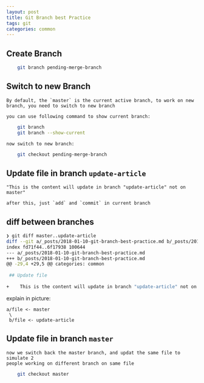 ```yaml
---
layout: post
title: Git Branch best Practice
tags: git
categories: common
---
```


## Create Branch

~~~bash
    git branch pending-merge-branch
~~~

## Switch to new Branch

    By default, the `master` is the current active branch, to work on new branch, you need to switch to new branch

    you can use following command to show current branch:
~~~bash
    git branch
    git branch --show-current
~~~

    now switch to new branch:

~~~bash
    git checkout pending-merge-branch 
~~~

## Update file in branch `update-article`

    "This is the content will update in branch "update-article" not on master"

    after this, just `add` and `commit` in current branch


## diff between branches

~~~bash
❯ git diff master..update-article
diff --git a/_posts/2018-01-10-git-branch-best-practice.md b/_posts/2018-01-10-git-branch-best-practice.md
index fd71f44..6f17938 100644
--- a/_posts/2018-01-10-git-branch-best-practice.md
+++ b/_posts/2018-01-10-git-branch-best-practice.md
@@ -29,4 +29,5 @@ categories: common
 
 ## Update file
 
+    This is the content will update in branch "update-article" not on master

~~~

explain in picture:

    a/file <- master
     \ 
     b/file <- update-article


## Update file in branch `master`

    now we switch back the master branch, and updat the same file to simulate 2
    people working on different branch on same file

~~~bash
    git checkout master
~~~
